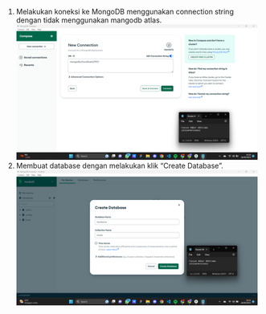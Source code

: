 1. Melakukan koneksi ke MongoDB menggunakan connection string dengan tidak menggunakan mangodb atlas. <br />
![Screen shoot mangodb connection without atlas](ConnectWithoutAtlas.png)
2. Membuat database dengan melakukan klik “Create Database”. <br />
![Screen shoot create new database](createNewDatabase.png)
